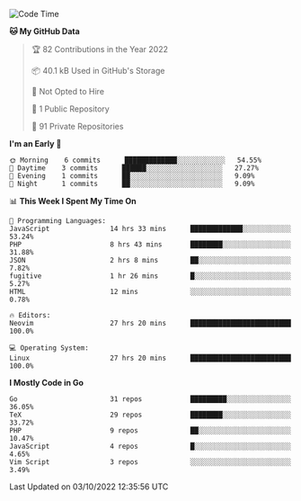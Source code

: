 
<!--START_SECTION:waka-->
![Code Time](http://img.shields.io/badge/Code%20Time-2%2C631%20hrs%2010%20mins-blue)

**🐱 My GitHub Data** 

> 🏆 82 Contributions in the Year 2022
 > 
> 📦 40.1 kB Used in GitHub's Storage 
 > 
> 🚫 Not Opted to Hire
 > 
> 📜 1 Public Repository 
 > 
> 🔑 91 Private Repositories  
 > 
**I'm an Early 🐤** 

```text
🌞 Morning    6 commits      █████████████░░░░░░░░░░░░   54.55% 
🌆 Daytime    3 commits      ██████░░░░░░░░░░░░░░░░░░░   27.27% 
🌃 Evening    1 commits      ██░░░░░░░░░░░░░░░░░░░░░░░   9.09% 
🌙 Night      1 commits      ██░░░░░░░░░░░░░░░░░░░░░░░   9.09%

```


📊 **This Week I Spent My Time On** 

```text
💬 Programming Languages: 
JavaScript               14 hrs 33 mins      █████████████░░░░░░░░░░░░   53.24% 
PHP                      8 hrs 43 mins       ████████░░░░░░░░░░░░░░░░░   31.88% 
JSON                     2 hrs 8 mins        ██░░░░░░░░░░░░░░░░░░░░░░░   7.82% 
fugitive                 1 hr 26 mins        █░░░░░░░░░░░░░░░░░░░░░░░░   5.27% 
HTML                     12 mins             ░░░░░░░░░░░░░░░░░░░░░░░░░   0.78%

🔥 Editors: 
Neovim                   27 hrs 20 mins      █████████████████████████   100.0%

💻 Operating System: 
Linux                    27 hrs 20 mins      █████████████████████████   100.0%

```

**I Mostly Code in Go** 

```text
Go                       31 repos            █████████░░░░░░░░░░░░░░░░   36.05% 
TeX                      29 repos            ████████░░░░░░░░░░░░░░░░░   33.72% 
PHP                      9 repos             ██░░░░░░░░░░░░░░░░░░░░░░░   10.47% 
JavaScript               4 repos             █░░░░░░░░░░░░░░░░░░░░░░░░   4.65% 
Vim Script               3 repos             ░░░░░░░░░░░░░░░░░░░░░░░░░   3.49%

```



 Last Updated on 03/10/2022 12:35:56 UTC
<!--END_SECTION:waka-->
